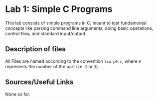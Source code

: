 # Lab 1: Simple C Programs
This lab consists of simple programs in C, meant to test fundamental concepts like parsing command line arguments, doing basic operations, control flow, and standard input/output.

## Description of files
All Files are named according to the convention `liu-p#.c`, where `#` represents the number of the part (i.e. `2` or `3`).

## Sources/Useful Links
None so far.
